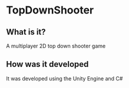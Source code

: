 # TopDownShooter

<h2>What is it?</h2>
A multiplayer 2D top down shooter game

<h2>How was it developed</h2>
It was developed using the Unity Engine and C#
